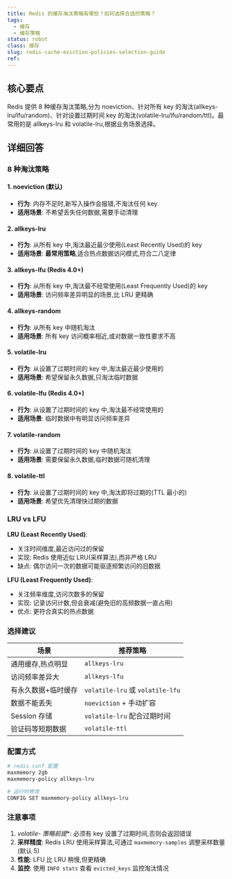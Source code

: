 ```yaml
---
title: Redis 的缓存淘汰策略有哪些？如何选择合适的策略？
tags:
  - 缓存
  - 缓存策略
status: robot
class: 缓存
slug: redis-cache-eviction-policies-selection-guide
ref:
---
```


## 核心要点

Redis 提供 8 种缓存淘汰策略,分为 noeviction、针对所有 key 的淘汰(allkeys-lru/lfu/random)、针对设置过期时间 key 的淘汰(volatile-lru/lfu/random/ttl)。最常用的是 allkeys-lru 和 volatile-lru,根据业务场景选择。

## 详细回答

### 8 种淘汰策略

#### 1. noeviction (默认)
- **行为**: 内存不足时,新写入操作会报错,不淘汰任何 key
- **适用场景**: 不希望丢失任何数据,需要手动清理

#### 2. allkeys-lru
- **行为**: 从所有 key 中,淘汰最近最少使用(Least Recently Used)的 key
- **适用场景**: **最常用策略**,适合热点数据访问模式,符合二八定律

#### 3. allkeys-lfu (Redis 4.0+)
- **行为**: 从所有 key 中,淘汰最不经常使用(Least Frequently Used)的 key
- **适用场景**: 访问频率差异明显的场景,比 LRU 更精确

#### 4. allkeys-random
- **行为**: 从所有 key 中随机淘汰
- **适用场景**: 所有 key 访问概率相近,或对数据一致性要求不高

#### 5. volatile-lru
- **行为**: 从设置了过期时间的 key 中,淘汰最近最少使用的
- **适用场景**: 希望保留永久数据,只淘汰临时数据

#### 6. volatile-lfu (Redis 4.0+)
- **行为**: 从设置了过期时间的 key 中,淘汰最不经常使用的
- **适用场景**: 临时数据中有明显访问频率差异

#### 7. volatile-random
- **行为**: 从设置了过期时间的 key 中随机淘汰
- **适用场景**: 需要保留永久数据,临时数据可随机清理

#### 8. volatile-ttl
- **行为**: 从设置了过期时间的 key 中,淘汰即将过期的(TTL 最小的)
- **适用场景**: 希望优先清理快过期的数据

### LRU vs LFU

**LRU (Least Recently Used)**:
- 关注时间维度,最近访问过的保留
- 实现: Redis 使用近似 LRU(采样算法),而非严格 LRU
- 缺点: 偶尔访问一次的数据可能驱逐频繁访问的旧数据

**LFU (Least Frequently Used)**:
- 关注频率维度,访问次数多的保留
- 实现: 记录访问计数,但会衰减(避免旧的高频数据一直占用)
- 优点: 更符合真实的热点数据

### 选择建议

| 场景 | 推荐策略 |
|------|---------|
| 通用缓存,热点明显 | `allkeys-lru` |
| 访问频率差异大 | `allkeys-lfu` |
| 有永久数据+临时缓存 | `volatile-lru` 或 `volatile-lfu` |
| 数据不能丢失 | `noeviction` + 手动扩容 |
| Session 存储 | `volatile-lru` 配合过期时间 |
| 验证码等短期数据 | `volatile-ttl` |

### 配置方式

```bash
# redis.conf 配置
maxmemory 2gb
maxmemory-policy allkeys-lru

# 运行时修改
CONFIG SET maxmemory-policy allkeys-lru
```

### 注意事项

1. **volatile-* 策略前提**: 必须有 key 设置了过期时间,否则会返回错误
2. **采样精度**: Redis LRU 使用采样算法,可通过 `maxmemory-samples` 调整采样数量(默认 5)
3. **性能**: LFU 比 LRU 稍慢,但更精确
4. **监控**: 使用 `INFO stats` 查看 `evicted_keys` 监控淘汰情况
